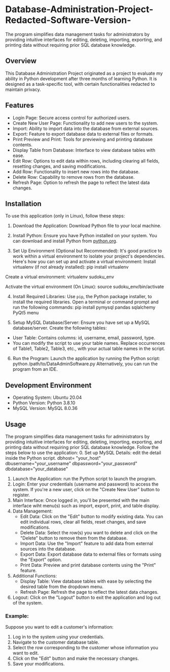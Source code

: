# Database-Administration-Project-Redacted-Software-Version-
The program simplifies data management tasks for administrators by providing intuitive interfaces for editing, deleting, importing, exporting, and printing data without requiring prior SQL database knowledge.

## Overview
This Database Administration Project originated as a project to evaluate my ability in Python development after three months of learning Python. It is designed as a task-specific tool, with certain functionalities redacted to maintain privacy.

## Features
- Login Page: Secure access control for authorized users.
- Create New User Page: Functionality to add new users to the system.
- Import: Ability to import data into the database from external sources.
- Export: Feature to export database data to external files or formats.
- Print Preview and Print: Tools for previewing and printing database contents.
- Display Table from Database: Interface to view database tables with ease.
- Edit Row: Options to edit data within rows, including clearing all fields, resetting changes, and saving modifications.
- Add Row: Functionality to insert new rows into the database.
- Delete Row: Capability to remove rows from the database.
- Refresh Page: Option to refresh the page to reflect the latest data changes.

## Installation
To use this application (only in Linux), follow these steps:
1. Download the Application: Download Python file to your local machine.

2. Install Python: Ensure you have Python installed on your system. You can download and install Python from [python.org](https://www.python.org/downloads/).

3. Set Up Environment (Optional but Recommended): It's good practice to work within a virtual environment to isolate your project's dependencies. Here's how you can set up and activate a virtual environment:
Install virtualenv (if not already installed):
   pip install virtualenv
   
Create a virtual environment:
   virtualenv sudoku_env

Activate the virtual environment (On Linux):
   source sudoku_env/bin/activate

4. Install Required Libraries: Use `pip`, the Python package installer, to install the required libraries. Open a terminal or command prompt and run the following commands:
   pip install pymysql pandas sqlalchemy PyQt5 menu

5. Setup MySQL Database/Server: Ensure you have set up a MySQL database/server. Create the following tables:
- User Table: Contains columns: id, username, email, password, type.
- You can modify the script to use your table names. Replace occurrences of Table1, Table2, Table3, etc., with your actual table names in the script.
     
6. Run the Program: Launch the application by running the Python script:
   python /path/to/DataAdminSoftware.py
   Alternatively, you can run the program from an IDE.

## Development Environment
- Operating System: Ubuntu 20.04
- Python Version: Python 3.8.10
- MySQL Version: MySQL 8.0.36

## Usage
The program simplifies data management tasks for administrators by providing intuitive interfaces for editing, deleting, importing, exporting, and printing data without requiring prior SQL database knowledge. Follow the steps below to use the application:
0. Set up MySQL Details: edit the detail inside the Python script.
dbhost= "your_host" 
dbusername="your_username"
dbpassword="your_password"
dbdatabase="your_database"  
1. Launch the Application: run the Python script to launch the program.
2. Login: Enter your credentials (username and password) to access the system. If you're a new user, click on the "Create New User" button to register.
3. Main Interface: Once logged in, you'll be presented with the main interface wiht menu(s) such as import, export, print, and table display.
4. Data Management:
   - Edit Data: Click on the "Edit" button to modify existing data. You can edit individual rows, clear all fields, reset changes, and save modifications.
   - Delete Data: Select the row(s) you want to delete and click on the "Delete" button to remove them from the database.
   - Import Data: Use the "Import" feature to add data from external sources into the database.
   - Export Data: Export database data to external files or formats using the "Export" option.
   - Print Data: Preview and print database contents using the "Print" feature.
5. Additional Functions:
   - Display Table: View database tables with ease by selecting the desired table from the dropdown menu.
   - Refresh Page: Refresh the page to reflect the latest data changes.
6. Logout: Click on the "Logout" button to exit the application and log out of the system.

### Example:
Suppose you want to edit a customer's information:
1. Log in to the system using your credentials.
2. Navigate to the customer database table.
3. Select the row corresponding to the customer whose information you want to edit.
4. Click on the "Edit" button and make the necessary changes.
5. Save your modifications.
